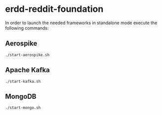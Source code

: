 # erdd-reddit-foundation

In order to launch the needed frameworks in standalone mode execute the following commands:

## Aerospike
```
./start-aerospike.sh
```

## Apache Kafka
```
./start-kafka.sh
```

## MongoDB
```
./start-mongo.sh
```
